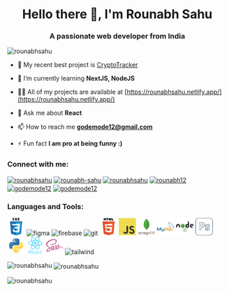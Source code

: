 <h1 align="center">Hello there 👋, I'm Rounabh Sahu</h1>
<h3 align="center">A passionate web developer from India</h3>

<p
 align="left"> <img 
src="https://komarev.com/ghpvc/?username=rounabhsahu&label=Profile%20views&color=0e75b6&style=flat"
 alt="rounabhsahu" /> </p>

<!--<p align="left"> <a 
href="https://github.com/ryo-ma/github-profile-trophy"><img 
src="https://github-profile-trophy.vercel.app/?username=rounabhsahu" 
alt="rounabhsahu" /></a> </p>-->

- 🔭 My recent best project is [CryptoTracker](https://github.com/RounabhSahu/CryptoTracker)

- 🌱 I’m currently learning **NextJS, NodeJS**

- 👨‍💻 All of my projects are available at [https://rounabhsahu.netlify.app/](https://rounabhsahu.netlify.app/)

- 💬 Ask me about **React**

- 📫 How to reach me **godemode12@gmail.com**

- ⚡ Fun fact **I am pro at being funny :)**

<h3 align="left">Connect with me:</h3>
<p align="left">
<a
 href="https://codepen.io/rounabhsahu" target="blank"><img 
align="center" 
src="https://raw.githubusercontent.com/rahuldkjain/github-profile-readme-generator/master/src/images/icons/Social/codepen.svg"
 alt="rounabhsahu" height="30" width="40" /></a>
<a 
href="https://linkedin.com/in/rounabh-sahu" target="blank"><img 
align="center" 
src="https://raw.githubusercontent.com/rahuldkjain/github-profile-readme-generator/master/src/images/icons/Social/linked-in-alt.svg"
 alt="rounabh-sahu" height="30" width="40" /></a>
<a 
href="https://kaggle.com/rounabhsahu" target="blank"><img 
align="center" 
src="https://raw.githubusercontent.com/rahuldkjain/github-profile-readme-generator/master/src/images/icons/Social/kaggle.svg"
 alt="rounabhsahu" height="30" width="40" /></a>
<a 
href="https://www.codechef.com/users/rounabh12" 
target="blank"><img align="center" 
src="https://cdn.jsdelivr.net/npm/simple-icons@3.1.0/icons/codechef.svg"
 alt="rounabh12" height="30" width="40" /></a>
<a 
href="https://www.leetcode.com/godemode12" target="blank"><img 
align="center" 
src="https://raw.githubusercontent.com/rahuldkjain/github-profile-readme-generator/master/src/images/icons/Social/leet-code.svg"
 alt="godemode12" height="30" width="40" /></a>
<a 
href="https://auth.geeksforgeeks.org/user/godemode12" 
target="blank"><img align="center" 
src="https://raw.githubusercontent.com/rahuldkjain/github-profile-readme-generator/master/src/images/icons/Social/geeks-for-geeks.svg"
 alt="godemode12" height="30" width="40" /></a>
</p>

<h3 align="left">Languages and Tools:</h3>
<p
 align="left">
<img src="https://raw.githubusercontent.com/devicons/devicon/master/icons/css3/css3-original-wordmark.svg" alt="css3" width="40" height="40"/>

<img src="https://www.vectorlogo.zone/logos/figma/figma-icon.svg" alt="figma" width="40" height="40"/>

<img src="https://www.vectorlogo.zone/logos/firebase/firebase-icon.svg" alt="firebase" width="40" height="40"/>

<img src="https://www.vectorlogo.zone/logos/git-scm/git-scm-icon.svg" alt="git" width="40" height="40"/>

<img src="https://raw.githubusercontent.com/devicons/devicon/master/icons/html5/html5-original-wordmark.svg" alt="html5" width="40" height="40"/>

<img src="https://raw.githubusercontent.com/devicons/devicon/master/icons/javascript/javascript-original.svg" alt="javascript" width="40" height="40"/>

<img src="https://raw.githubusercontent.com/devicons/devicon/master/icons/mongodb/mongodb-original-wordmark.svg" alt="mongodb" width="40" height="40"/>

<img src="https://raw.githubusercontent.com/devicons/devicon/master/icons/mysql/mysql-original-wordmark.svg" alt="mysql" width="40" height="40"/>

<img src="https://raw.githubusercontent.com/devicons/devicon/master/icons/nodejs/nodejs-original-wordmark.svg" alt="nodejs" width="40" height="40"/>

<img src="https://raw.githubusercontent.com/devicons/devicon/master/icons/photoshop/photoshop-line.svg" alt="photoshop" width="40" height="40"/>

<img src="https://raw.githubusercontent.com/devicons/devicon/master/icons/python/python-original.svg" alt="python" width="40" height="40"/>

<img src="https://raw.githubusercontent.com/devicons/devicon/master/icons/react/react-original-wordmark.svg" alt="react" width="40" height="40"/>

<img src="https://raw.githubusercontent.com/devicons/devicon/master/icons/sass/sass-original.svg" alt="sass" width="40" height="40"/>           

<img src="https://www.vectorlogo.zone/logos/tailwindcss/tailwindcss-icon.svg" alt="tailwind" width="40" height="40"/>
        
</p>

<p><img align="left" 
src="https://github-readme-stats.vercel.app/api/top-langs?username=rounabhsahu&show_icons=true&locale=en&layout=compact"
 alt="rounabhsahu" /></p>

<p>&nbsp;<img 
align="center" 
src="https://github-readme-stats.vercel.app/api?username=rounabhsahu&show_icons=true&locale=en"
 alt="rounabhsahu" /></p>

<p><img 
align="center" 
src="https://github-readme-streak-stats.herokuapp.com/?user=rounabhsahu&"
 alt="rounabhsahu" /></p>


